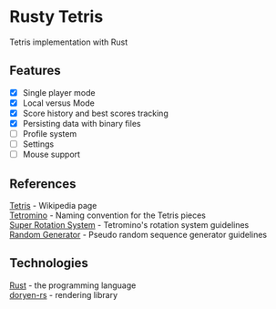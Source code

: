 # Rusty Tetris
Tetris implementation with Rust

## Features
 - [x] Single player mode
 - [x] Local versus Mode
 - [x] Score history and best scores tracking
 - [x] Persisting data with binary files
 - [ ] Profile system
 - [ ] Settings
 - [ ] Mouse support
 
## References
[Tetris](https://pt.wikipedia.org/wiki/Tetris) - Wikipedia page  
[Tetromino](https://tetris.fandom.com/wiki/Tetromino) - Naming convention for the Tetris pieces  
[Super Rotation System](https://tetris.fandom.com/wiki/SRS) - Tetromino's rotation system guidelines  
[Random Generator](https://tetris.fandom.com/wiki/Random_Generator) - Pseudo random sequence generator guidelines  

## Technologies
[Rust](https://www.rust-lang.org/) - the programming language  
[doryen-rs](https://github.com/jice-nospam/doryen-rs) - rendering library  
